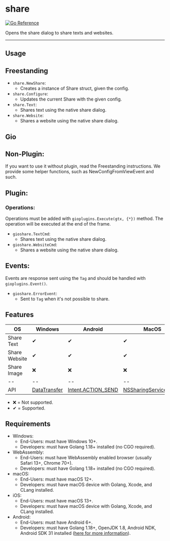# share

[![Go Reference](https://pkg.go.dev/badge/github.com/gio-plugins/gio-plugin/share.svg)](https://pkg.go.dev/github.com/gio-plugins/gio-plugin/share)

Opens the share dialog to share texts and websites.

--------------

## Usage

## Freestanding

- `share.NewShare`:
  - Creates a instance of Share struct, given the config.
- `share.Configure`:
  - Updates the current Share with the given config.
- `share.Text`:
  - Shares text using the native share dialog.
- `share.Website`:
  - Shares a website using the native share dialog.

## Gio

## Non-Plugin:

If you want to use it without plugin, read the Freestanding instructions. We provide some helper functions, such as NewConfigFromViewEvent and such.

## Plugin:

### Operations:

Operations must be added with `gioplugins.Execute(gtx, {*})` method. The operation will be executed at the end of the frame.

- `gioshare.TextCmd`:
  - Shares text using the native share dialog.
- `gioshare.WebsiteCmd`:
  - Shares a website using the native share dialog.

## Events:

Events are response sent using the `Tag` and should be handled with `gioplugins.Event()`.

- `gioshare.ErrorEvent`:
  - Sent to `Tag` when it's not possible to share.

## Features

| OS            | Windows                                                                                                                              | Android                                                                   | MacOS                                                                                             | iOS                                                                                                                | WebAssembly                                                                     |
|---------------|--------------------------------------------------------------------------------------------------------------------------------------|---------------------------------------------------------------------------|---------------------------------------------------------------------------------------------------|--------------------------------------------------------------------------------------------------------------------|---------------------------------------------------------------------------------|
| Share Text    | ✔                                                                                                                                    | ✔                                                                         | ✔                                                                                                 | ✔                                                                                                                  | ✔                                                                               |
| Share Website | ✔                                                                                                                                    | ✔                                                                         | ✔                                                                                                 | ✔                                                                                                                  | ✔                                                                               |
| Share Image   | ❌                                                                                                                                    | ❌                                                                         | ❌                                                                                                 | ❌                                                                                                                  | ❌                                                                               |
| --            | --                                                                                                                                   | --                                                                        | --                                                                                                | --                                                                                                                 | --                                                                              |
| API           | [DataTransfer](https://learn.microsoft.com/en-us/uwp/api/windows.applicationmodel.datatransfer.datatransfermanager?view=winrt-22621) | [Intent.ACTION_SEND](https://developer.android.com/training/sharing/send) | [NSSharingServicePicker](https://developer.apple.com/documentation/appkit/nssharingservicepicker) | [UIActivityViewController](https://developer.apple.com/documentation/uikit/uiactivityviewcontroller?language=objc) | [Web Share API](https://developer.mozilla.org/en-US/docs/Web/API/Web_Share_API) |

- ❌ = Not supported.
- ✔ = Supported.

## Requirements

- Windows:
    - End-Users: must have Windows 10+.
    - Developers: must have Golang 1.18+ installed (no CGO required).
- WebAssembly:
    - End-Users: must have WebAssembly enabled browser (usually Safari 13+, Chrome 70+).
    - Developers: must have Golang 1.18+ installed (no CGO required).
- macOS:
    - End-Users: must have macOS 12+.
    - Developers: must have macOS device with Golang, Xcode, and CLang installed.
- iOS:
    - End-Users: must have macOS 13+.
    - Developers: must have macOS device with Golang, Xcode, and CLang installed.
- Android:
    - End-Users: must have Android 6+.
    - Developers: must have Golang 1.18+, OpenJDK 1.8, Android NDK, Android SDK 31 installed ([here for more information](https://gioui.org/doc/install/android)).

